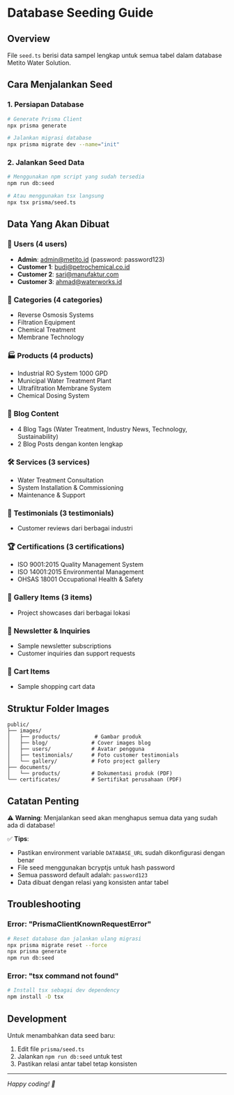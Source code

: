 # Database Seeding Guide

## Overview
File `seed.ts` berisi data sampel lengkap untuk semua tabel dalam database Metito Water Solution.

## Cara Menjalankan Seed

### 1. Persiapan Database
```bash
# Generate Prisma Client
npx prisma generate

# Jalankan migrasi database
npx prisma migrate dev --name="init"
```

### 2. Jalankan Seed Data
```bash
# Menggunakan npm script yang sudah tersedia
npm run db:seed

# Atau menggunakan tsx langsung
npx tsx prisma/seed.ts
```

## Data Yang Akan Dibuat

### 👤 **Users (4 users)**
- **Admin**: admin@metito.id (password: password123)
- **Customer 1**: budi@petrochemical.co.id
- **Customer 2**: sari@manufaktur.com  
- **Customer 3**: ahmad@waterworks.id

### 📂 **Categories (4 categories)**
- Reverse Osmosis Systems
- Filtration Equipment
- Chemical Treatment
- Membrane Technology

### 🏭 **Products (4 products)**
- Industrial RO System 1000 GPD
- Municipal Water Treatment Plant
- Ultrafiltration Membrane System
- Chemical Dosing System

### 📝 **Blog Content**
- 4 Blog Tags (Water Treatment, Industry News, Technology, Sustainability)
- 2 Blog Posts dengan konten lengkap

### 🛠️ **Services (3 services)**
- Water Treatment Consultation
- System Installation & Commissioning
- Maintenance & Support

### 💬 **Testimonials (3 testimonials)**
- Customer reviews dari berbagai industri

### 🏆 **Certifications (3 certifications)**
- ISO 9001:2015 Quality Management System
- ISO 14001:2015 Environmental Management
- OHSAS 18001 Occupational Health & Safety

### 📸 **Gallery Items (3 items)**
- Project showcases dari berbagai lokasi

### 📧 **Newsletter & Inquiries**
- Sample newsletter subscriptions
- Customer inquiries dan support requests

### 🛒 **Cart Items**
- Sample shopping cart data

## Struktur Folder Images

```
public/
├── images/
│   ├── products/           # Gambar produk
│   ├── blog/              # Cover images blog
│   ├── users/             # Avatar pengguna
│   ├── testimonials/      # Foto customer testimonials
│   └── gallery/           # Foto project gallery
├── documents/
│   └── products/          # Dokumentasi produk (PDF)
└── certificates/          # Sertifikat perusahaan (PDF)
```

## Catatan Penting

⚠️ **Warning**: Menjalankan seed akan menghapus semua data yang sudah ada di database!

✅ **Tips**: 
- Pastikan environment variable `DATABASE_URL` sudah dikonfigurasi dengan benar
- File seed menggunakan bcryptjs untuk hash password
- Semua password default adalah: `password123`
- Data dibuat dengan relasi yang konsisten antar tabel

## Troubleshooting

### Error: "PrismaClientKnownRequestError"
```bash
# Reset database dan jalankan ulang migrasi
npx prisma migrate reset --force
npx prisma generate
npm run db:seed
```

### Error: "tsx command not found"
```bash
# Install tsx sebagai dev dependency
npm install -D tsx
```

## Development

Untuk menambahkan data seed baru:
1. Edit file `prisma/seed.ts`
2. Jalankan `npm run db:seed` untuk test
3. Pastikan relasi antar tabel tetap konsisten

---

*Happy coding! 🚀* 
